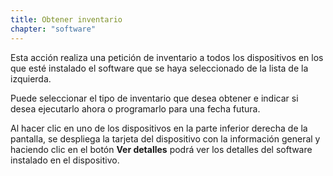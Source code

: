 ```yaml
---
title: Obtener inventario
chapter: "software"
---
```


Esta acción realiza una petición de inventario a todos los dispositivos en los que esté instalado el software que se haya seleccionado de la lista de la izquierda.

Puede seleccionar el tipo de inventario que desea obtener e indicar si desea ejecutarlo ahora o programarlo para una fecha futura.

Al hacer clic en uno de los dispositivos en la parte inferior derecha de la pantalla, se despliega la tarjeta del dispositivo con la información general y haciendo clic en el botón **Ver detalles** podrá ver los detalles del software instalado en el dispositivo.
